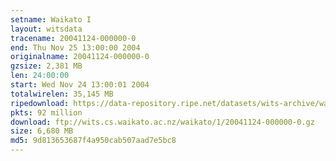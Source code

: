 ```yaml
---
setname: Waikato I
layout: witsdata
tracename: 20041124-000000-0
end: Thu Nov 25 13:00:00 2004
originalname: 20041124-000000-0
gzsize: 2,381 MB
len: 24:00:00
start: Wed Nov 24 13:00:01 2004
totalwirelen: 35,145 MB
ripedownload: https://data-repository.ripe.net/datasets/wits-archive/waikato/1/20041124-000000-0.gz
pkts: 92 million
download: ftp://wits.cs.waikato.ac.nz/waikato/1/20041124-000000-0.gz
size: 6,680 MB
md5: 9d813653687f4a950cab507aad7e5bc8
---
```

